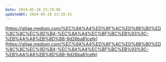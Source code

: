 ```yaml
---
date: 2024-05-28 23:19:06
updatedAt: 2024-05-28 23:19:15
---
```

[https://giljae.medium.com/%EC%8A%A4%ED%8F%AC%ED%8B%B0%ED%8C%8C%EC%9D%B4-%EC%8A%A4%EC%BF%BC%EB%93%9C-%EB%AA%A8%EB%8D%B8-9d26ba81cefe](https://giljae.medium.com/%EC%8A%A4%ED%8F%AC%ED%8B%B0%ED%8C%8C%EC%9D%B4-%EC%8A%A4%EC%BF%BC%EB%93%9C-%EB%AA%A8%EB%8D%B8-9d26ba81cefe)